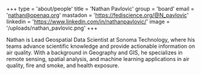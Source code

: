 +++
type = 'about/people'
title = 'Nathan Pavlovic'
group = 'board'
email = 'nathan@openaq.org'
mastadon = 'https://fediscience.org/@N_pavlovic'
linkedin = 'https://www.linkedin.com/in/nathanpavlovic/'
image = '/uploads/nathan_pavlovic.png'
+++

Nathan is Lead Geospatial Data Scientist at Sonoma Technology, where his teams advance scientific knowledge and provide actionable information on air quality. With a background in Geography and GIS, he specializes in remote sensing, spatial analysis, and machine learning applications in air quality, fire and smoke, and health exposure. 